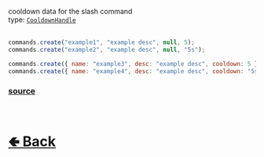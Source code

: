 cooldown data for the slash command<br>
type: [`CooldownHandle`](https://github.com/shysolocup/noscord.js/wiki/Commands.SlashCommand.CooldownHandle)<br><br>
```js
commands.create("example1", "example desc", null, 5);
commands.create("example2", "example desc", null, "5s");

commands.create({ name: "example3", desc: "example desc", cooldown: 5 });
commands.create({ name: "example4", desc: "example desc", cooldown: "5s" });
```

### [source](https://github.com/shysolocup/noscord.js/blob/main/src/Services/CommandService/custard/SlashCommand.js)


<br> <h1> [🢀 Back](https://github.com/shysolocup/noscord.js/wiki/Commands.SlashCommand) </h1>